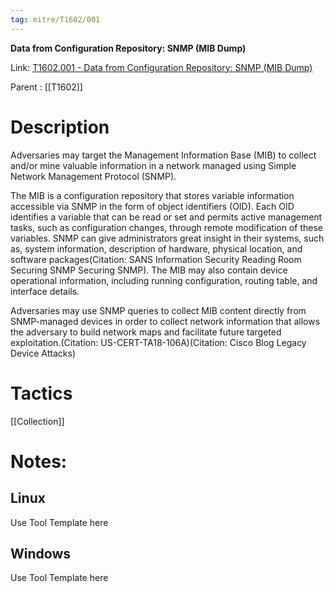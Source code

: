 ```yaml
---
tag: mitre/T1602/001
---
```


**Data from Configuration Repository: SNMP (MIB Dump)**

Link: [T1602.001 - Data from Configuration Repository: SNMP (MIB Dump)](https://attack.mitre.org/techniques/T1602/001)

Parent : [[T1602]]


# Description

Adversaries may target the Management Information Base (MIB) to collect and/or mine valuable information in a network managed using Simple Network Management Protocol (SNMP).

The MIB is a configuration repository that stores variable information accessible via SNMP in the form of object identifiers (OID). Each OID identifies a variable that can be read or set and permits active management tasks, such as configuration changes, through remote modification of these variables. SNMP can give administrators great insight in their systems, such as, system information, description of hardware, physical location, and software packages(Citation: SANS Information Security Reading Room Securing SNMP Securing SNMP). The MIB may also contain device operational information, including running configuration, routing table, and interface details.

Adversaries may use SNMP queries to collect MIB content directly from SNMP-managed devices in order to collect network information that allows the adversary to build network maps and facilitate future targeted exploitation.(Citation: US-CERT-TA18-106A)(Citation: Cisco Blog Legacy Device Attacks) 

# Tactics


[[Collection]]


# Notes:

## Linux

Use Tool Template here

## Windows

Use Tool Template here